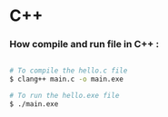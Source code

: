 # C++

### How compile and run file in C++ : 

```Bash

# To compile the hello.c file
$ clang++ main.c -o main.exe

# To run the hello.exe file
$ ./main.exe

```